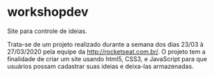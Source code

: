 # workshopdev
Site para controle de ideias.

Trata-se de um projeto realizado durante a semana dos dias 23/03 à 27/03/2020 pela equipe da http://rocketseat.com.br/.
O projeto tem a finalidade de criar um site usando html5, CSS3, e JavaScript para que usuários possam cadastrar suas ideias e deixa-las
armazenadas.
